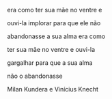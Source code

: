 era como ter sua mãe no ventre e

ouvi-la implorar para que ele não

abandonasse a sua alma era como

ter sua mãe no ventre e ouvi-la

gargalhar para que a sua alma

não o abandonasse

Milan Kundera e Vinícius Knecht
